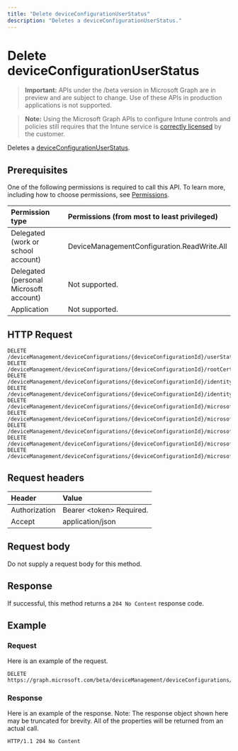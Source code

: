 ---title: "Delete deviceConfigurationUserStatus"description: "Deletes a deviceConfigurationUserStatus."---# Delete deviceConfigurationUserStatus

> **Important:** APIs under the /beta version in Microsoft Graph are in preview and are subject to change. Use of these APIs in production applications is not supported.

> **Note:** Using the Microsoft Graph APIs to configure Intune controls and policies still requires that the Intune service is [correctly licensed](https://go.microsoft.com/fwlink/?linkid=839381) by the customer.

Deletes a [deviceConfigurationUserStatus](../resources/intune-deviceconfig-deviceconfigurationuserstatus.md).
## Prerequisites
One of the following permissions is required to call this API. To learn more, including how to choose permissions, see [Permissions](/graph/permissions-reference).

|Permission type|Permissions (from most to least privileged)|
|:---|:---|
|Delegated (work or school account)|DeviceManagementConfiguration.ReadWrite.All|
|Delegated (personal Microsoft account)|Not supported.|
|Application|Not supported.|

## HTTP Request
<!-- {
  "blockType": "ignored"
}
-->
``` http
DELETE /deviceManagement/deviceConfigurations/{deviceConfigurationId}/userStatuses/{deviceConfigurationUserStatusId}
DELETE /deviceManagement/deviceConfigurations/{deviceConfigurationId}/rootCertificate/userStatuses/{deviceConfigurationUserStatusId}
DELETE /deviceManagement/deviceConfigurations/{deviceConfigurationId}/identityCertificate/userStatuses/{deviceConfigurationUserStatusId}
DELETE /deviceManagement/deviceConfigurations/{deviceConfigurationId}/identityCertificate/rootCertificate/userStatuses/{deviceConfigurationUserStatusId}
DELETE /deviceManagement/deviceConfigurations/{deviceConfigurationId}/microsoft.graph.iosScepCertificateProfile/rootCertificate/userStatuses/{deviceConfigurationUserStatusId}
DELETE /deviceManagement/deviceConfigurations/{deviceConfigurationId}/microsoft.graph.macOSScepCertificateProfile/rootCertificate/userStatuses/{deviceConfigurationUserStatusId}
DELETE /deviceManagement/deviceConfigurations/{deviceConfigurationId}/microsoft.graph.windowsPhone81VpnConfiguration/identityCertificate/userStatuses/{deviceConfigurationUserStatusId}
DELETE /deviceManagement/deviceConfigurations/{deviceConfigurationId}/microsoft.graph.windowsWifiEnterpriseEAPConfiguration/identityCertificateForClientAuthentication/userStatuses/{deviceConfigurationUserStatusId}
DELETE /deviceManagement/deviceConfigurations/{deviceConfigurationId}/microsoft.graph.windowsWifiEnterpriseEAPConfiguration/rootCertificatesForServerValidation/{windows81TrustedRootCertificateId}/userStatuses/{deviceConfigurationUserStatusId}
```

## Request headers
|Header|Value|
|:---|:---|
|Authorization|Bearer &lt;token&gt; Required.|
|Accept|application/json|

## Request body
Do not supply a request body for this method.

## Response
If successful, this method returns a `204 No Content` response code.

## Example
### Request
Here is an example of the request.
``` http
DELETE https://graph.microsoft.com/beta/deviceManagement/deviceConfigurations/{deviceConfigurationId}/userStatuses/{deviceConfigurationUserStatusId}
```

### Response
Here is an example of the response. Note: The response object shown here may be truncated for brevity. All of the properties will be returned from an actual call.
``` http
HTTP/1.1 204 No Content
```





